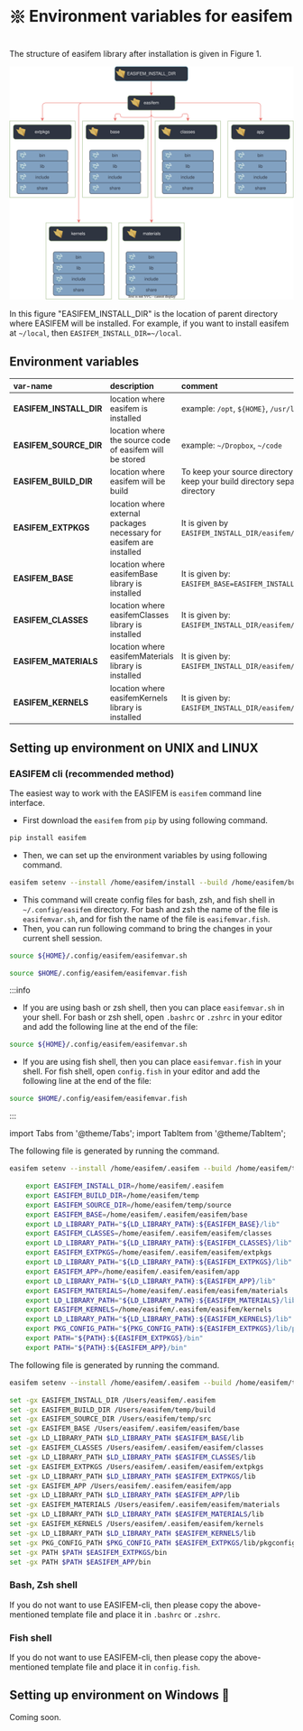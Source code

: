 # 𑗕 Environment variables for easifem

The structure of easifem library after installation is given in Figure 1.

![](../figures/figure-1.svg)

In this figure "EASIFEM_INSTALL_DIR" is the location of parent directory where EASIFEM will be installed.
For example, if you want to install easifem at `~/local`, then `EASIFEM_INSTALL_DIR=~/local`.

## Environment variables

| var-name | description | comment |
|:--- | :--- | :--- |
|**EASIFEM_INSTALL_DIR** | location where easifem is installed | example: `/opt`, `${HOME}`, `/usr/local/` |
| **EASIFEM_SOURCE_DIR** | location where the source code of easifem will be stored | example: `~/Dropbox`, `~/code` |
| **EASIFEM_BUILD_DIR** | location where easifem will be build | To keep your source directory clean, always keep your build directory separated from build directory |
| **EASIFEM_EXTPKGS** | location where external packages necessary for easifem are installed | It is given by `EASIFEM_INSTALL_DIR/easifem/extpkgs` |
| **EASIFEM_BASE** | location where easifemBase library is installed | It is given by: `EASIFEM_BASE=EASIFEM_INSTALL_DIR/easifem/base` |
|**EASIFEM_CLASSES** | location where easifemClasses library is installed | It is given by: `EASIFEM_INSTALL_DIR/easifem/classes` |
| **EASIFEM_MATERIALS** | location where easifemMaterials library is installed | It is given by: `EASIFEM_INSTALL_DIR/easifem/materials` |
| **EASIFEM_KERNELS** | location where easifemKernels library is installed | It is given by: `EASIFEM_INSTALL_DIR/easifem/kernels` |

## Setting up environment on UNIX and LINUX

### EASIFEM cli (recommended method)

The easiest way to work with the EASIFEM is `easifem` command line interface.

- First download the `easifem` from `pip` by using following command.

```bash
pip install easifem
```

- Then, we can set up the environment variables by using following command.

```bash
easifem setenv --install /home/easifem/install --build /home/easifem/build --source /home/easifem/src
```

- This command will create config files for bash, zsh, and fish shell in `~/.config/easifem` directory. For bash and zsh the name of the file is `easifemvar.sh`, and for fish the name of the file is `easifemvar.fish`.
- Then, you can run following command to bring the changes in your current shell session.

```bash title="bash and zsh"
source ${HOME}/.config/easifem/easifemvar.sh
```

```bash title="fish"
source $HOME/.config/easifem/easifemvar.fish
```

:::info
- If you are using bash or zsh shell, then you can place `easifemvar.sh` in your shell. For bash or zsh shell, open `.bashrc` or `.zshrc` in your editor and add the following line at the end of the file:

```bash
source ${HOME}/.config/easifem/easifemvar.sh
```

- If you are using fish shell, then you can place `easifemvar.fish` in your shell. For fish shell, open `config.fish` in your editor and add the following line at the end of the file:

```bash
source $HOME/.config/easifem/easifemvar.fish
```

:::

import Tabs from '@theme/Tabs';
import TabItem from '@theme/TabItem';

<Tabs>

<TabItem value="ee" label="𑗕 Click here to see sample of easifemvar.sh">

The following file is generated by running the command.

```bash
easifem setenv --install /home/easifem/.easifem --build /home/easifem/temp --source /home/easifem/temp/src
```

```bash
    export EASIFEM_INSTALL_DIR=/home/easifem/.easifem
    export EASIFEM_BUILD_DIR=/home/easifem/temp
    export EASIFEM_SOURCE_DIR=/home/easifem/temp/source
    export EASIFEM_BASE=/home/easifem/.easifem/easifem/base
    export LD_LIBRARY_PATH="${LD_LIBRARY_PATH}:${EASIFEM_BASE}/lib"
    export EASIFEM_CLASSES=/home/easifem/.easifem/easifem/classes
    export LD_LIBRARY_PATH="${LD_LIBRARY_PATH}:${EASIFEM_CLASSES}/lib"
    export EASIFEM_EXTPKGS=/home/easifem/.easifem/easifem/extpkgs
    export LD_LIBRARY_PATH="${LD_LIBRARY_PATH}:${EASIFEM_EXTPKGS}/lib"
    export EASIFEM_APP=/home/easifem/.easifem/easifem/app
    export LD_LIBRARY_PATH="${LD_LIBRARY_PATH}:${EASIFEM_APP}/lib"
    export EASIFEM_MATERIALS=/home/easifem/.easifem/easifem/materials
    export LD_LIBRARY_PATH="${LD_LIBRARY_PATH}:${EASIFEM_MATERIALS}/lib"
    export EASIFEM_KERNELS=/home/easifem/.easifem/easifem/kernels
    export LD_LIBRARY_PATH="${LD_LIBRARY_PATH}:${EASIFEM_KERNELS}/lib"
    export PKG_CONFIG_PATH="${PKG_CONFIG_PATH}:${EASIFEM_EXTPKGS}/lib/pkgconfig"
    export PATH="${PATH}:${EASIFEM_EXTPKGS}/bin"
    export PATH="${PATH}:${EASIFEM_APP}/bin"
```

</TabItem>

<TabItem value="fish" label="𑗕 Click here to see sample of easifemvar.fish">

The following file is generated by running the command.

```bash
easifem setenv --install /home/easifem/.easifem --build /home/easifem/temp/build --source /home/easifem/temp/src
```

```bash
set -gx EASIFEM_INSTALL_DIR /Users/easifem/.easifem
set -gx EASIFEM_BUILD_DIR /Users/easifem/temp/build
set -gx EASIFEM_SOURCE_DIR /Users/easifem/temp/src
set -gx EASIFEM_BASE /Users/easifem/.easifem/easifem/base
set -gx LD_LIBRARY_PATH $LD_LIBRARY_PATH $EASIFEM_BASE/lib
set -gx EASIFEM_CLASSES /Users/easifem/.easifem/easifem/classes
set -gx LD_LIBRARY_PATH $LD_LIBRARY_PATH $EASIFEM_CLASSES/lib
set -gx EASIFEM_EXTPKGS /Users/easifem/.easifem/easifem/extpkgs
set -gx LD_LIBRARY_PATH $LD_LIBRARY_PATH $EASIFEM_EXTPKGS/lib
set -gx EASIFEM_APP /Users/easifem/.easifem/easifem/app
set -gx LD_LIBRARY_PATH $LD_LIBRARY_PATH $EASIFEM_APP/lib
set -gx EASIFEM_MATERIALS /Users/easifem/.easifem/easifem/materials
set -gx LD_LIBRARY_PATH $LD_LIBRARY_PATH $EASIFEM_MATERIALS/lib
set -gx EASIFEM_KERNELS /Users/easifem/.easifem/easifem/kernels
set -gx LD_LIBRARY_PATH $LD_LIBRARY_PATH $EASIFEM_KERNELS/lib
set -gx PKG_CONFIG_PATH $PKG_CONFIG_PATH $EASIFEM_EXTPKGS/lib/pkgconfig
set -gx PATH $PATH $EASIFEM_EXTPKGS/bin
set -gx PATH $PATH $EASIFEM_APP/bin
```

</TabItem>

<TabItem value="close" label="↢ Hide " default>

</TabItem>
</Tabs>

### Bash, Zsh shell

If you do not want to use EASIFEM-cli, then please copy the above-mentioned template file
and place it in `.bashrc` or `.zshrc`.

### Fish shell

If you do not want to use EASIFEM-cli, then please copy the above-mentioned template file
and place it in `config.fish`.


## Setting up environment on Windows 

Coming soon.
